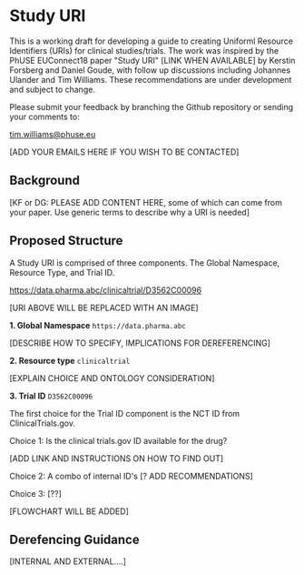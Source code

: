# Study URI
This is a working draft for developing a guide to creating Uniforml Resource 
Identifiers (URIs) for clinical studies/trials. The work was inspired by the 
PhUSE EUConnect18 paper "Study URI" [LINK WHEN AVAILABLE] by Kerstin Forsberg
and Daniel Goude, with follow up discussions including Johannes Ulander and 
Tim Williams. These recommendations are under development and subject to change.

Please submit your feedback by branching the Github repository or sending your 
comments to:

tim.williams@phuse.eu

[ADD YOUR EMAILS HERE IF YOU WISH TO BE CONTACTED]

## Background
[KF or DG: PLEASE ADD CONTENT HERE,  some of which can come from your paper. Use generic terms to describe why a URI is needed]

## Proposed Structure
A Study URI is comprised of three components. The Global Namespace, Resource Type, and Trial ID.

https://data.pharma.abc/clinicaltrial/D3562C00096

[URI ABOVE WILL  BE REPLACED WITH AN IMAGE]

**1. Global Namespace**  `https://data.pharma.abc`

[DESCRIBE HOW TO SPECIFY, IMPLICATIONS FOR DEREFERENCING]

**2. Resource type**  `clinicaltrial`

[EXPLAIN CHOICE AND ONTOLOGY CONSIDERATION]

**3. Trial ID**   `D3562C00096`

The first choice for the Trial ID component is the NCT ID from ClinicalTrials.gov.  

Choice 1: Is the clinical trials.gov ID available for the drug?

 [ADD LINK AND INSTRUCTIONS ON HOW TO FIND OUT]  

Choice 2: A combo of internal ID's [?  ADD RECOMMENDATIONS]

Choice 3: [??]

[FLOWCHART WILL BE ADDED]

## Derefencing Guidance
[INTERNAL AND EXTERNAL....]
 